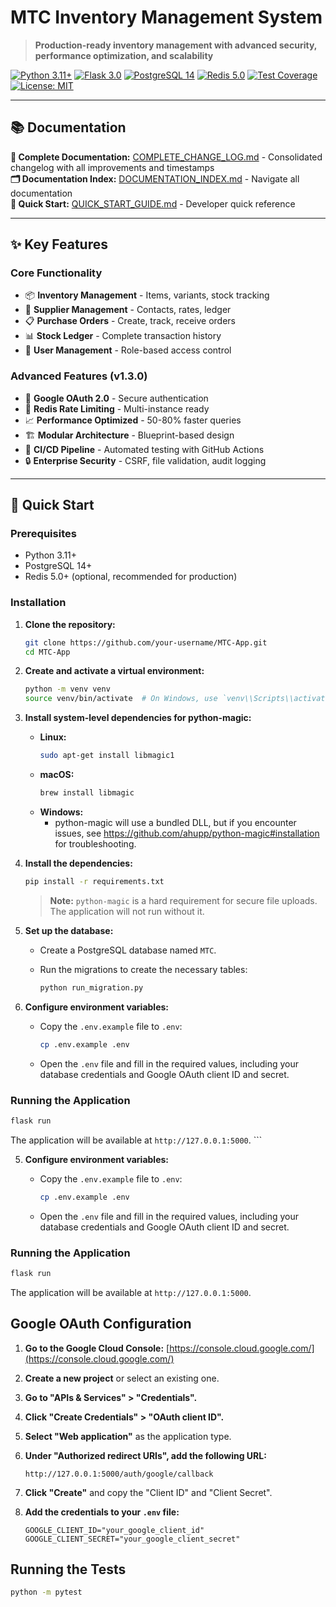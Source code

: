 # MTC Inventory Management System

> **Production-ready inventory management with advanced security, performance optimization, and scalability**

[![Python 3.11+](https://img.shields.io/badge/python-3.11+-blue.svg)](https://www.python.org/downloads/)
[![Flask 3.0](https://img.shields.io/badge/flask-3.0-green.svg)](https://flask.palletsprojects.com/)
[![PostgreSQL 14](https://img.shields.io/badge/postgresql-14-blue.svg)](https://www.postgresql.org/)
[![Redis 5.0](https://img.shields.io/badge/redis-5.0-red.svg)](https://redis.io/)
[![Test Coverage](https://img.shields.io/badge/coverage-89%25-brightgreen.svg)](./TESTING_CHECKLIST.md)
[![License: MIT](https://img.shields.io/badge/License-MIT-yellow.svg)](LICENSE)

---

## 📚 Documentation

**📖 Complete Documentation:** [COMPLETE_CHANGE_LOG.md](./COMPLETE_CHANGE_LOG.md) - Consolidated changelog with all improvements and timestamps  
**🗂️ Documentation Index:** [DOCUMENTATION_INDEX.md](./DOCUMENTATION_INDEX.md) - Navigate all documentation  
**🚀 Quick Start:** [QUICK_START_GUIDE.md](./QUICK_START_GUIDE.md) - Developer quick reference  

---

## ✨ Key Features

### Core Functionality
- 📦 **Inventory Management** - Items, variants, stock tracking
- 👥 **Supplier Management** - Contacts, rates, ledger
- 📋 **Purchase Orders** - Create, track, receive orders
- 📊 **Stock Ledger** - Complete transaction history
- 👤 **User Management** - Role-based access control

### Advanced Features (v1.3.0)
- 🔐 **Google OAuth 2.0** - Secure authentication
- 🚀 **Redis Rate Limiting** - Multi-instance ready
- 📈 **Performance Optimized** - 50-80% faster queries
- 🏗️ **Modular Architecture** - Blueprint-based design
- 🧪 **CI/CD Pipeline** - Automated testing with GitHub Actions
- 🔒 **Enterprise Security** - CSRF, file validation, audit logging

---

## 🚀 Quick Start

### Prerequisites
- Python 3.11+
- PostgreSQL 14+
- Redis 5.0+ (optional, recommended for production)

### Installation

1.  **Clone the repository:**

    ```bash
    git clone https://github.com/your-username/MTC-App.git
    cd MTC-App
    ```

2.  **Create and activate a virtual environment:**

    ```bash
    python -m venv venv
    source venv/bin/activate  # On Windows, use `venv\\Scripts\\activate`
    ```

3.  **Install system-level dependencies for python-magic:**

    - **Linux:**
        ```bash
        sudo apt-get install libmagic1
        ```
    - **macOS:**
        ```bash
        brew install libmagic
        ```
    - **Windows:**
        - python-magic will use a bundled DLL, but if you encounter issues, see https://github.com/ahupp/python-magic#installation for troubleshooting.

4.  **Install the dependencies:**

    ```bash
    pip install -r requirements.txt
    ```

    > **Note:** `python-magic` is a hard requirement for secure file uploads. The application will not run without it.

5.  **Set up the database:**

    *   Create a PostgreSQL database named `MTC`.
    *   Run the migrations to create the necessary tables:

        ```bash
        python run_migration.py
        ```

6.  **Configure environment variables:**

    *   Copy the `.env.example` file to `.env`:

        ```bash
        cp .env.example .env
        ```

    *   Open the `.env` file and fill in the required values, including your database credentials and Google OAuth client ID and secret.

### Running the Application

```bash
flask run
```

The application will be available at `http://127.0.0.1:5000`.
        ```

5.  **Configure environment variables:**

    *   Copy the `.env.example` file to `.env`:

        ```bash
        cp .env.example .env
        ```

    *   Open the `.env` file and fill in the required values, including your database credentials and Google OAuth client ID and secret.

### Running the Application

```bash
flask run
```

The application will be available at `http://127.0.0.1:5000`.

## Google OAuth Configuration

1.  **Go to the Google Cloud Console:** [https://console.cloud.google.com/](https://console.cloud.google.com/)
2.  **Create a new project** or select an existing one.
3.  **Go to "APIs & Services" > "Credentials".**
4.  **Click "Create Credentials" > "OAuth client ID".**
5.  **Select "Web application"** as the application type.
6.  **Under "Authorized redirect URIs", add the following URL:**

    ```
    http://127.0.0.1:5000/auth/google/callback
    ```

7.  **Click "Create"** and copy the "Client ID" and "Client Secret".
8.  **Add the credentials to your `.env` file:**

    ```
    GOOGLE_CLIENT_ID="your_google_client_id"
    GOOGLE_CLIENT_SECRET="your_google_client_secret"
    ```

## Running the Tests

```bash
python -m pytest
